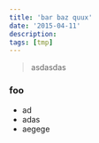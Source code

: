 ```yaml
---
title: 'bar baz quux'
date: '2015-04-11'
description:
tags: [tmp]
---
```


> asdasdas

### foo

* ad
* adas
* aegege
